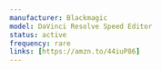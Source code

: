 ```yaml
---
manufacturer: Blackmagic
model: DaVinci Resolve Speed Editor
status: active
frequency: rare
links: [https://amzn.to/44iuP86]
---
```

